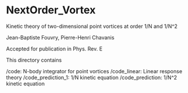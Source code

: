 # NextOrder_Vortex
Kinetic theory of two-dimensional point vortices at order 1/N and 1/N^2

Jean-Baptiste Fouvry, Pierre-Henri Chavanis

Accepted for publication in Phys. Rev. E


This directory contains

/code: N-body integrator for point vortices
/code_linear: Linear response theory
/code_prediction_1: 1/N kinetic equation
/code_prediction: 1/N^2 kinetic equation
